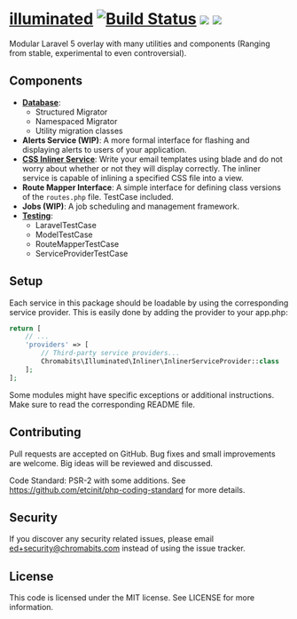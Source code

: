 # [illuminated](http://phabricator.chromabits.com/diffusion/LLMNTD/) [![Build Status](https://travis-ci.org/etcinit/illuminated.svg?branch=master)](https://travis-ci.org/etcinit/illuminated) ![](https://img.shields.io/packagist/v/chromabits/illuminated.svg) [![](https://img.shields.io/badge/ApiGen-reference-blue.svg)](http://etcinit.github.io/illuminated)

Modular Laravel 5 overlay with many utilities and components (Ranging from stable, experimental to even controversial).

## Components

- [**Database**](https://github.com/etcinit/laravel-helpers/blob/master/src/Chromabits/Illuminated/Database/README.md):
    - Structured Migrator
    - Namespaced Migrator
    - Utility migration classes
- **Alerts Service (WIP)**: A more formal interface for flashing and
displaying alerts to users of your application.
- [**CSS Inliner Service**]((https://github.com/etcinit/laravel-helpers/blob/master/src/Chromabits/Illuminated/Inliner/README.md)): Write your email templates using blade and
do not worry about whether or not they will display correctly. The
inliner service is capable of inlining a specified CSS file into a view.
- **Route Mapper Interface**: A simple interface for defining class versions
of the `routes.php` file. TestCase included.
- **Jobs (WIP)**: A job scheduling and management framework.
- [**Testing**](https://github.com/etcinit/laravel-helpers/blob/master/src/Chromabits/Illuminated/Testing/README.md):
    - LaravelTestCase
    - ModelTestCase
    - RouteMapperTestCase
    - ServiceProviderTestCase

## Setup

Each service in this package should be loadable by using the corresponding
service provider. This is easily done by adding the provider to your app.php:

```php
return [
    // ...
    'providers' => [
        // Third-party service providers...
        Chromabits\Illuminated\Inliner\InlinerServiceProvider::class
    ];
];
```

Some modules might have specific exceptions or additional instructions. Make sure to read the corresponding README file.

## Contributing

Pull requests are accepted on GitHub. Bug fixes and small improvements are welcome. Big ideas will be reviewed and discussed.

Code Standard: PSR-2 with some additions. See https://github.com/etcinit/php-coding-standard for more details.

## Security

If you discover any security related issues, please email ed+security@chromabits.com instead of using the issue tracker.

## License

This code is licensed under the MIT license. See LICENSE for more information.
